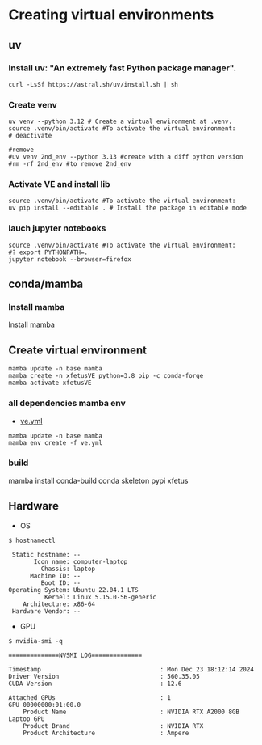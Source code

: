 # Creating virtual environments


## uv

###  Install uv: "An extremely fast Python package manager".
```
curl -LsSf https://astral.sh/uv/install.sh | sh
```

### Create venv
```
uv venv --python 3.12 # Create a virtual environment at .venv.
source .venv/bin/activate #To activate the virtual environment:
# deactivate

#remove
#uv venv 2nd_env --python 3.13 #create with a diff python version
#rm -rf 2nd_env #to remove 2nd_env
```

### Activate VE and install lib
```
source .venv/bin/activate #To activate the virtual environment:
uv pip install --editable . # Install the package in editable mode
```

### lauch jupyter notebooks
``` 
source .venv/bin/activate #To activate the virtual environment:
#? export PYTHONPATH=.
jupyter notebook --browser=firefox
```


## conda/mamba

### Install mamba
Install [mamba](https://github.com/mxochicale/code/tree/main/mamba) 

## Create virtual environment
```
mamba update -n base mamba
mamba create -n xfetusVE python=3.8 pip -c conda-forge
mamba activate xfetusVE
```

### all dependencies mamba env 
* [ve.yml](ve.yml)

```
mamba update -n base mamba
mamba env create -f ve.yml
```

### build
mamba install conda-build
conda skeleton pypi xfetus


## Hardware 
* OS
```
$ hostnamectl

 Static hostname: --
       Icon name: computer-laptop
         Chassis: laptop
      Machine ID: --
         Boot ID: --
Operating System: Ubuntu 22.04.1 LTS              
          Kernel: Linux 5.15.0-56-generic
    Architecture: x86-64
 Hardware Vendor: --

```

* GPU
```
$ nvidia-smi -q

==============NVSMI LOG==============

Timestamp                                 : Mon Dec 23 18:12:14 2024
Driver Version                            : 560.35.05
CUDA Version                              : 12.6

Attached GPUs                             : 1
GPU 00000000:01:00.0
    Product Name                          : NVIDIA RTX A2000 8GB Laptop GPU
    Product Brand                         : NVIDIA RTX
    Product Architecture                  : Ampere

```
